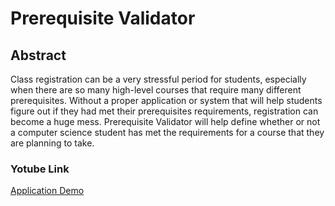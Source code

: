 # Prerequisite Validator #

## Abstract ##

Class registration can be a very stressful period for students, especially when there are so many high-level courses that require many different prerequisites. Without a proper application or system that will help students figure out if they had met their prerequisites requirements, registration can become a huge mess. Prerequisite Validator will help define whether or not a computer science student has met the requirements for a course that they are planning to take. 

### Yotube Link ###

[Application Demo](https://www.youtube.com/watch?v=WbCrGfjOYb8)